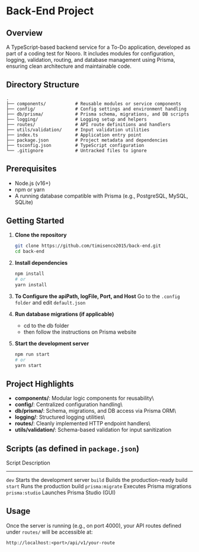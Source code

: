 # Back‑End Project

## Overview

A TypeScript-based backend service for a To-Do application, developed as part of a coding test for Nooro. It includes modules for configuration, logging, validation, routing, and database management using Prisma, ensuring clean architecture and maintainable code.

## Directory Structure

    .
    ├── components/           # Reusable modules or service components
    ├── config/               # Config settings and environment handling
    ├── db/prisma/            # Prisma schema, migrations, and DB scripts
    ├── logging/              # Logging setup and helpers
    ├── routes/               # API route definitions and handlers
    ├── utils/validation/     # Input validation utilities
    ├── index.ts              # Application entry point
    ├── package.json          # Project metadata and dependencies
    ├── tsconfig.json         # TypeScript configuration
    └── .gitignore            # Untracked files to ignore

## Prerequisites

-   Node.js (v16+)
-   npm or yarn
-   A running database compatible with Prisma (e.g., PostgreSQL, MySQL,
    SQLite)

## Getting Started

1.  **Clone the repository**

    ``` bash
    git clone https://github.com/timisenco2015/back‑end.git
    cd back‑end
    ```

2.  **Install dependencies**

    ``` bash
    npm install
    # or
    yarn install
    ```

3.  **To Configure the apiPath, logFile, Port, and Host** Go to the `.config folder` and edit `default.json`
    

4.  **Run database migrations (if applicable)**

    - cd to the db folder
    - then follow the instructions on Prisma website

5.  **Start the development server**

    ``` bash
    npm run start
    # or
    yarn start
    ```

## Project Highlights

-   **components/**: Modular logic components for reusability\
-   **config/**: Centralized configuration handling\
-   **db/prisma/**: Schema, migrations, and DB access via Prisma ORM\
-   **logging/**: Structured logging utilities\
-   **routes/**: Cleanly implemented HTTP endpoint handlers\
-   **utils/validation/**: Schema-based validation for input
    sanitization

## Scripts (as defined in `package.json`)

  Script             Description
  ------------------ -----------------------------------
  `dev`              Starts the development server
  `build`            Builds the production-ready build
  `start`            Runs the production build
  `prisma:migrate`   Executes Prisma migrations
  `prisma:studio`    Launches Prisma Studio (GUI)

## Usage

Once the server is running (e.g., on port 4000), your API routes defined
under `routes/` will be accessible at:

    http://localhost:<port>/api/v1/your-route
